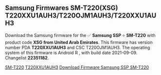 <h2>Samsung Firmwares SM-T220(XSG) T220XXU1AUH3/T220OJM1AUH3/T220XXU1AUH3</h2>
Download the Samsung firmware for the ✅ <strong>Samsung SSP </strong> ⭐ <strong>SM-T220</strong> with product code <strong>XSG</strong> <strong> from United Arab Emirates</strong>. This firmware has version number PDA <strong>T220XXU1AUH3</strong> and CSC T220OJM1AUH3. The operating system of this firmware is Android R , with build date 2021-09-09. Changelist <strong>22351182</strong>.


[SM-T220](https://samfirm.shop/samsung/model/SM-T220)
[T220XXU1AUH3](https://samfirm.shop/samsung/pda/T220XXU1AUH3)
[Download Firmware Samsung SSP SM-T220](https://samfirm.shop/samsung/firmware/454639)
